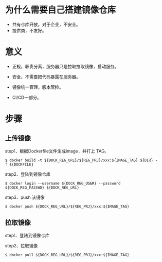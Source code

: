# 为什么需要自己搭建镜像仓库

* 共有仓库开放，对于企业，不安全。
* 提供商，不友好。

# 意义

* 正规，职责分离，服务器只是拉取拉取镜像，启动服务。

* 安全，不需要把代码暴露在服务器。

* 镜像统一管理，版本管控。

* CI/CD一部分。

# 步骤

## 上传镜像

step1、根据Dockerfile文件生成image，并打上 TAG。

```
$ docker build -t ${DOCK_REG_URL}/${REG_PRJ}/xxx:${IMAGE_TAG} ${DIR} -f ${DOCKFILE}
```

step2、登陆到镜像仓库

```
$ docker login --username ${DOCK_REG_USER} --password ${DOCK_REG_PASSWD} ${DOCK_REG_URL}
```

step3、push 该镜像

```
$ docker push ${DOCK_REG_URL}/${REG_PRJ}/xxx:${IMAGE_TAG}
```

## 拉取镜像

step1、登陆到镜像仓库

step2、拉取镜像

```
$ docker pull ${DOCK_REG_URL}/${REG_PRJ}/xxx:${IMAGE_TAG}
```



